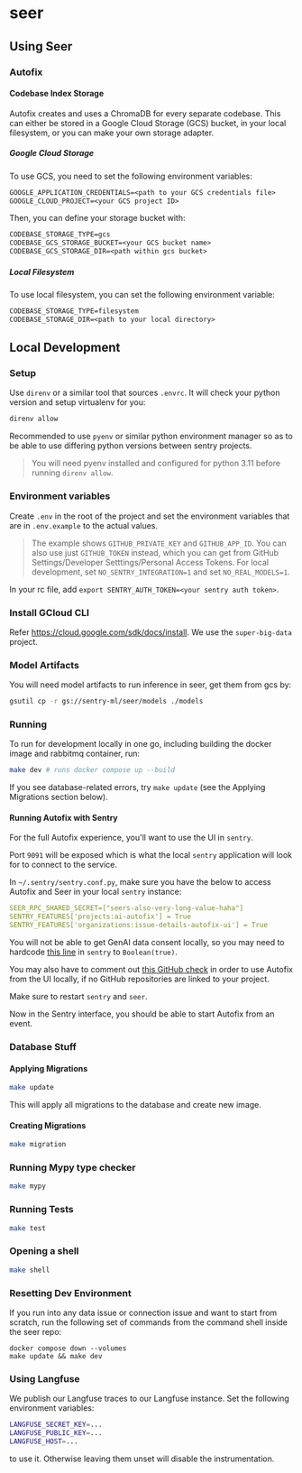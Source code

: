 # seer

## Using Seer

### Autofix

#### Codebase Index Storage

Autofix creates and uses a ChromaDB for every separate codebase. This can either be stored in a Google Cloud Storage (GCS) bucket, in your local filesystem, or you can make your own storage adapter.

##### Google Cloud Storage

To use GCS, you need to set the following environment variables:

```txt
GOOGLE_APPLICATION_CREDENTIALS=<path to your GCS credentials file>
GOOGLE_CLOUD_PROJECT=<your GCS project ID>
```

Then, you can define your storage bucket with:

```txt
CODEBASE_STORAGE_TYPE=gcs
CODEBASE_GCS_STORAGE_BUCKET=<your GCS bucket name>
CODEBASE_GCS_STORAGE_DIR=<path within gcs bucket>
```

##### Local Filesystem

To use local filesystem, you can set the following environment variable:

```txt
CODEBASE_STORAGE_TYPE=filesystem
CODEBASE_STORAGE_DIR=<path to your local directory>
```

## Local Development

### Setup

Use `direnv` or a similar tool that sources `.envrc`. It will check your python version and setup virtualenv for you:

```bash
direnv allow
```

Recommended to use `pyenv` or similar python environment manager so as to be able to use differing python versions between sentry projects.

> You will need pyenv installed and configured for python 3.11 before running `direnv allow`.

### Environment variables

Create `.env` in the root of the project and set the environment variables that are in `.env.example` to the actual values.

> The example shows `GITHUB_PRIVATE_KEY` and `GITHUB_APP_ID`. You can also use just `GITHUB_TOKEN` instead, which you can get from GitHub Settings/Developer Setttings/Personal Access Tokens.
> For local development, set `NO_SENTRY_INTEGRATION=1` and set `NO_REAL_MODELS=1`.

In your rc file, add `export SENTRY_AUTH_TOKEN=<your sentry auth token>`.

### Install GCloud CLI

Refer <https://cloud.google.com/sdk/docs/install>. We use the `super-big-data` project.

### Model Artifacts

You will need model artifacts to run inference in seer, get them from gcs by:

```bash
gsutil cp -r gs://sentry-ml/seer/models ./models
```

### Running

To run for development locally in one go, including building the docker image and rabbitmq container, run:

```bash
make dev # runs docker compose up --build
```

If you see database-related errors, try `make update` (see the Applying Migrations section below).

#### Running Autofix with Sentry

For the full Autofix experience, you'll want to use the UI in `sentry`.

Port `9091` will be exposed which is what the local `sentry` application will look for to connect to the service.

In `~/.sentry/sentry.conf.py`, make sure you have the below to access Autofix and Seer in your local `sentry` instance:

```yaml
SEER_RPC_SHARED_SECRET=["seers-also-very-long-value-haha"]
SENTRY_FEATURES['projects:ai-autofix'] = True
SENTRY_FEATURES['organizations:issue-details-autofix-ui'] = True
```

You will not be able to get GenAI data consent locally, so you may need to hardcode [this line](https://github.com/getsentry/sentry/blob/c4848fa48c92a9dd40649a4f94072c4154d6d564/static/app/components/events/autofix/useAutofixSetup.tsx#L50-L54) in `sentry` to `Boolean(true)`.

You may also have to comment out [this GitHub check](https://github.com/getsentry/sentry/blob/3f6b07dbd53386c8b8bb44a84fbffcdd5d59f16f/src/sentry/api/endpoints/group_ai_autofix.py#L199-L203) in order to use Autofix from the UI locally, if no GitHub repositories are linked to your project.

Make sure to restart `sentry` and `seer`.

Now in the Sentry interface, you should be able to start Autofix from an event.

### Database Stuff

#### Applying Migrations

```bash
make update
```

This will apply all migrations to the database and create new image.

#### Creating Migrations

```bash
make migration
```

### Running Mypy type checker

```bash
make mypy
```

### Running Tests

```bash
make test
```

### Opening a shell

```bash
make shell
```

### Resetting Dev Environment

If you run into any data issue or connection issue and want to start from scratch, run the following set of commands from the command shell inside the seer repo:

```
docker compose down --volumes
make update && make dev
```

### Using Langfuse

We publish our Langfuse traces to our Langfuse instance. Set the following environment variables:

```bash
LANGFUSE_SECRET_KEY=...
LANGFUSE_PUBLIC_KEY=...
LANGFUSE_HOST=...
```

to use it. Otherwise leaving them unset will disable the instrumentation.
